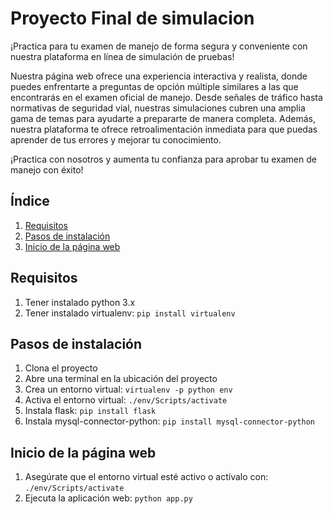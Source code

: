 # Proyecto Final de simulacion

¡Practica para tu examen de manejo de forma segura y conveniente con nuestra plataforma en línea de simulación de pruebas!

Nuestra página web ofrece una experiencia interactiva y realista, donde puedes enfrentarte a preguntas de opción múltiple similares a las que encontrarás en el examen oficial de manejo. Desde señales de tráfico hasta normativas de seguridad vial, nuestras simulaciones cubren una amplia gama de temas para ayudarte a prepararte de manera completa. Además, nuestra plataforma te ofrece retroalimentación inmediata para que puedas aprender de tus errores y mejorar tu conocimiento.

¡Practica con nosotros y aumenta tu confianza para aprobar tu examen de manejo con éxito!

## Índice
1. [Requisitos](#requisitos)
2. [Pasos de instalación](#pasos-de-instalación)
3. [Inicio de la página web](#inicio-de-la-página-web)

## Requisitos
1. Tener instalado python 3.x
2. Tener instalado virtualenv: `pip install virtualenv`

## Pasos de instalación
1. Clona el proyecto
2. Abre una terminal en la ubicación del proyecto
3. Crea un entorno virtual: `virtualenv -p python env`
4. Activa el entorno virtual: `./env/Scripts/activate`
5. Instala flask: `pip install flask`
6. Instala mysql-connector-python: `pip install mysql-connector-python`

## Inicio de la página web
1. Asegúrate que el entorno virtual esté activo o actívalo con: `./env/Scripts/activate`
2. Ejecuta la aplicación web: `python app.py`
